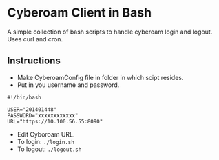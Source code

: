 Cyberoam Client in Bash
=======================

A simple collection of bash scripts to handle cyberoam login and logout. Uses curl and cron.

Instructions
------------

* Make CyberoamConfig file in folder in which scipt resides.
* Put in you username and password.
```
#!/bin/bash
                                                                                       
USER="201401448"
PASSWORD="xxxxxxxxxxxx"                                                               
URL="https://10.100.56.55:8090"
``` 
* Edit Cyboroam URL.
* To login: `./login.sh`
* To logout: `./logout.sh`

